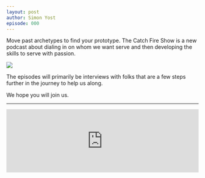 ```yaml
---
layout: post
author: Simon Yost
episode: 000
---
```

Move past archetypes to find your prototype. The Catch Fire Show is a new podcast about dialing in on whom we want serve and then developing the skills to serve with passion.

<!--more-->

<img src="{{ site.baseurl }}/images/pic03.jpg" class="fit image">

The episodes will primarily be interviews with folks that are a few steps further in the journey to help us along.

We hope you will join us.

<hr>

<iframe width="100%" height="166" scrolling="no" frameborder="no" allow="autoplay" src="https://w.soundcloud.com/player/?url=https%3A//api.soundcloud.com/tracks/820041949&color=%23ff5500&auto_play=false&hide_related=false&show_comments=true&show_user=true&show_reposts=false&show_teaser=true"></iframe>